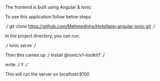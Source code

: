 The frontend is built using Angular & Ionic 

To use this application follow below steps.


./ git clone https://github.com/Mehmedinho/Hotellapp-angular-ionic.git ./


In the project directory, you can run:

./ Ionic serve ./

Then this cames up
./ Install @ionic/v1-toolkit? ./

write
./ Y ./

This will run the server on localhost:8100

